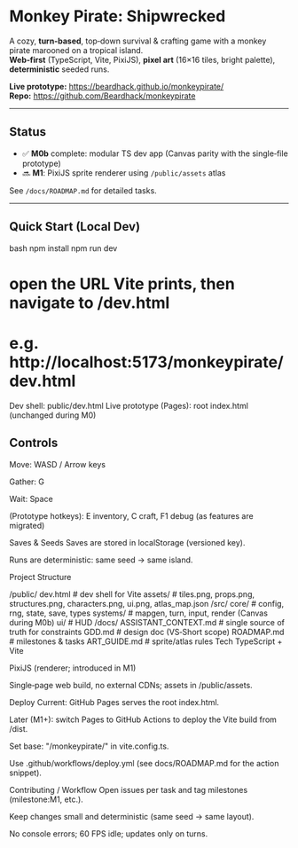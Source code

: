 # Monkey Pirate: Shipwrecked

A cozy, **turn‑based**, top‑down survival & crafting game with a monkey pirate marooned on a tropical island.  
**Web‑first** (TypeScript, Vite, PixiJS), **pixel art** (16×16 tiles, bright palette), **deterministic** seeded runs.

**Live prototype:** https://beardhack.github.io/monkeypirate/  
**Repo:** https://github.com/Beardhack/monkeypirate

---

## Status

- ✅ **M0b** complete: modular TS dev app (Canvas parity with the single‑file prototype)
- 🔜 **M1**: PixiJS sprite renderer using `/public/assets` atlas

See `/docs/ROADMAP.md` for detailed tasks.

---

## Quick Start (Local Dev)

bash
npm install
npm run dev
# open the URL Vite prints, then navigate to /dev.html
# e.g. http://localhost:5173/monkeypirate/dev.html
Dev shell: public/dev.html
Live prototype (Pages): root index.html (unchanged during M0)

## Controls
Move: WASD / Arrow keys

Gather: G

Wait: Space

(Prototype hotkeys): E inventory, C craft, F1 debug (as features are migrated)

Saves & Seeds
Saves are stored in localStorage (versioned key).

Runs are deterministic: same seed → same island.

Project Structure

/public/
  dev.html               # dev shell for Vite
  assets/                # tiles.png, props.png, structures.png, characters.png, ui.png, atlas_map.json
/src/
  core/                  # config, rng, state, save, types
  systems/               # mapgen, turn, input, render (Canvas during M0b)
  ui/                    # HUD
/docs/
  ASSISTANT_CONTEXT.md   # single source of truth for constraints
  GDD.md                 # design doc (VS‑Short scope)
  ROADMAP.md             # milestones & tasks
  ART_GUIDE.md           # sprite/atlas rules
Tech
TypeScript + Vite

PixiJS (renderer; introduced in M1)

Single‑page web build, no external CDNs; assets in /public/assets.

Deploy
Current: GitHub Pages serves the root index.html.

Later (M1+): switch Pages to GitHub Actions to deploy the Vite build from /dist.

Set base: "/monkeypirate/" in vite.config.ts.

Use .github/workflows/deploy.yml (see docs/ROADMAP.md for the action snippet).

Contributing / Workflow
Open issues per task and tag milestones (milestone:M1, etc.).

Keep changes small and deterministic (same seed → same layout).

No console errors; 60 FPS idle; updates only on turns.
